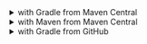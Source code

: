 <details><summary>with Gradle from Maven Central</summary>

## Gradle (Kotlin)

```kotlin
repositories {
    mavenCentral()
}                

dependencies {
    implementation("io.github.rtmigo:precise:0.0.0")
}    
```

## Gradle (Groovy)

```groovy
repositories {
    mavenCentral()
}                

dependencies {
    implementation "io.github.rtmigo:precise:0.0.0"
}
```

</details>

<details><summary>with Maven from Maven Central</summary>

## Maven

```xml    
<dependencies>
    <dependency>
        <groupId>io.github.rtmigo</groupId>
        <artifactId>precise</artifactId>
        <version>0.0.0</version>
    </dependency>
</dependencies>
```

</details>

<details><summary>with Gradle from GitHub</summary>

## Install latest from GitHub with Gradle (Kotlin)

#### settings.gradle.kts

```kotlin
sourceControl {
    gitRepository(java.net.URI("https://github.com/rtmigo/precise_kt.git")) {
        producesModule("io.github.rtmigo:precise")
    }
}
```

#### build.gradle.kts

```kotlin
dependencies {
    implementation("io.github.rtmigo:precise") {
        version { branch = "staging" }
    }
}
```

</details>